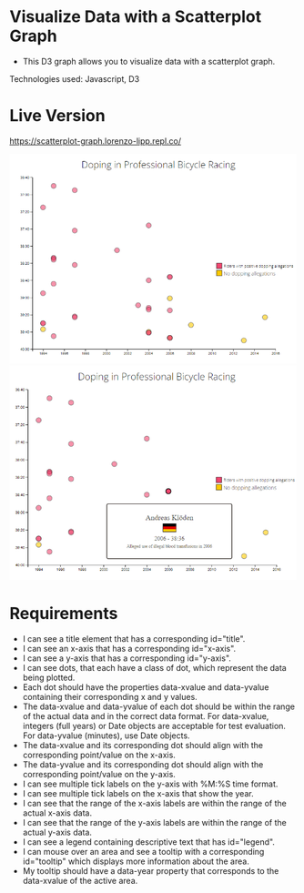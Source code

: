 # Visualize Data with a Scatterplot Graph

- This D3 graph allows you to visualize data with a scatterplot graph.

Technologies used: Javascript, D3

# Live Version

https://scatterplot-graph.lorenzo-lipp.repl.co/

![image](./images/preview-1.png)
![image](./images/preview-2.png)

# Requirements

- I can see a title element that has a corresponding id="title".
- I can see an x-axis that has a corresponding id="x-axis".
- I can see a y-axis that has a corresponding id="y-axis".
- I can see dots, that each have a class of dot, which represent the data being plotted.
- Each dot should have the properties data-xvalue and data-yvalue containing their corresponding x and y values.
- The data-xvalue and data-yvalue of each dot should be within the range of the actual data and in the correct data format. For data-xvalue, integers (full years) or Date objects are acceptable for test evaluation. For data-yvalue (minutes), use Date objects.
- The data-xvalue and its corresponding dot should align with the corresponding point/value on the x-axis.
- The data-yvalue and its corresponding dot should align with the corresponding point/value on the y-axis.
- I can see multiple tick labels on the y-axis with %M:%S time format.
- I can see multiple tick labels on the x-axis that show the year.
- I can see that the range of the x-axis labels are within the range of the actual x-axis data.
- I can see that the range of the y-axis labels are within the range of the actual y-axis data.
- I can see a legend containing descriptive text that has id="legend".
- I can mouse over an area and see a tooltip with a corresponding id="tooltip" which displays more information about the area.
- My tooltip should have a data-year property that corresponds to the data-xvalue of the active area.